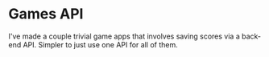 # Games API

I've made a couple trivial game apps that involves saving scores via a back-end API.
Simpler to just use one API for all of them.

